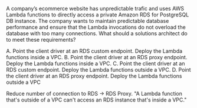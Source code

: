 A company’s ecommerce website has unpredictable trafic and uses AWS Lambda functions to directly access a private Amazon RDS for PostgreSQL DB instance. The company wants to maintain predictable database performance and ensure that the Lambda invocations do not overload the database with too many connections. What should a solutions architect do to meet these requirements? 

A. Point the client driver at an RDS custom endpoint. Deploy the Lambda functions inside a VPC. 
B. Point the client driver at an RDS proxy endpoint. Deploy the Lambda functions inside a VPC. 
C. Point the client driver at an RDS custom endpoint. Deploy the Lambda functions outside a VPC. 
D. Point the client driver at an RDS proxy endpoint. Deploy the Lambda functions outside a VPC

Reduce number of connection to RDS -> RDS Proxy. 
"A Lambda function that's outside of a VPC can't access an RDS instance that's inside a VPC."